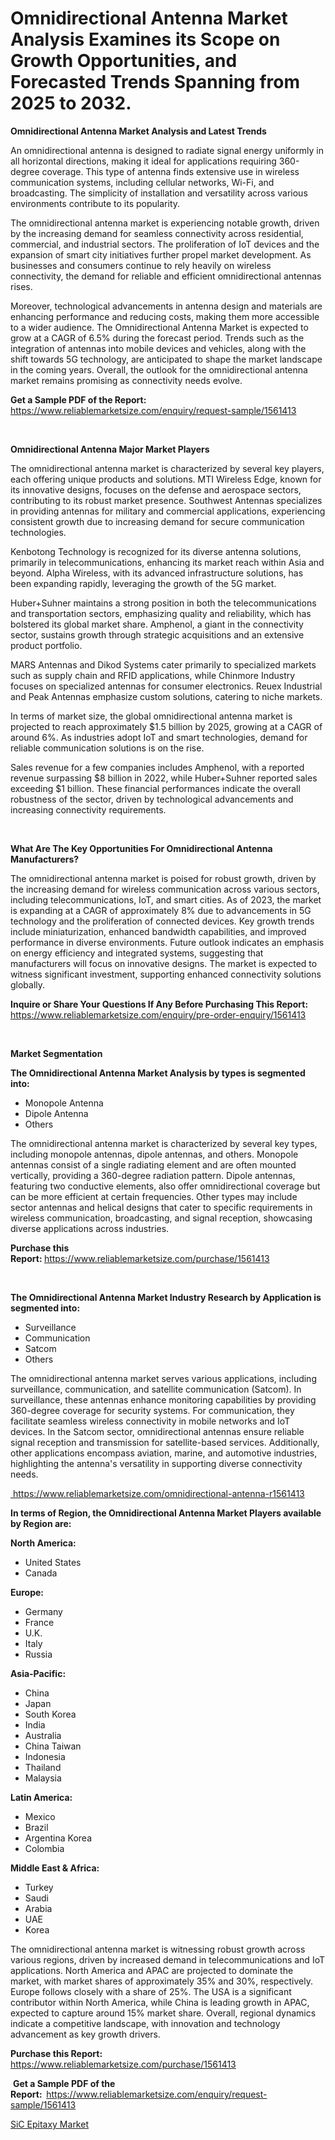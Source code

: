 <p><h1>Omnidirectional Antenna Market Analysis Examines its Scope on Growth Opportunities, and Forecasted Trends Spanning from 2025 to 2032.</h1></p><p><strong>Omnidirectional Antenna Market Analysis and Latest Trends</strong></p>
<p><p>An omnidirectional antenna is designed to radiate signal energy uniformly in all horizontal directions, making it ideal for applications requiring 360-degree coverage. This type of antenna finds extensive use in wireless communication systems, including cellular networks, Wi-Fi, and broadcasting. The simplicity of installation and versatility across various environments contribute to its popularity.</p><p>The omnidirectional antenna market is experiencing notable growth, driven by the increasing demand for seamless connectivity across residential, commercial, and industrial sectors. The proliferation of IoT devices and the expansion of smart city initiatives further propel market development. As businesses and consumers continue to rely heavily on wireless connectivity, the demand for reliable and efficient omnidirectional antennas rises. </p><p>Moreover, technological advancements in antenna design and materials are enhancing performance and reducing costs, making them more accessible to a wider audience. The Omnidirectional Antenna Market is expected to grow at a CAGR of 6.5% during the forecast period. Trends such as the integration of antennas into mobile devices and vehicles, along with the shift towards 5G technology, are anticipated to shape the market landscape in the coming years. Overall, the outlook for the omnidirectional antenna market remains promising as connectivity needs evolve.</p></p>
<p><strong>Get a Sample PDF of the Report:&nbsp;</strong> <a href="https://www.reliablemarketsize.com/enquiry/request-sample/1561413?utm_campaign=2948&utm_medium=2&utm_source=Github&utm_content=ia&utm_term=06042025&utm_id=omnidirectional-antenna">https://www.reliablemarketsize.com/enquiry/request-sample/1561413</a></p>
<p>&nbsp;</p>
<p><strong>Omnidirectional Antenna Major Market Players</strong></p>
<p><p>The omnidirectional antenna market is characterized by several key players, each offering unique products and solutions. MTI Wireless Edge, known for its innovative designs, focuses on the defense and aerospace sectors, contributing to its robust market presence. Southwest Antennas specializes in providing antennas for military and commercial applications, experiencing consistent growth due to increasing demand for secure communication technologies.</p><p>Kenbotong Technology is recognized for its diverse antenna solutions, primarily in telecommunications, enhancing its market reach within Asia and beyond. Alpha Wireless, with its advanced infrastructure solutions, has been expanding rapidly, leveraging the growth of the 5G market.</p><p>Huber+Suhner maintains a strong position in both the telecommunications and transportation sectors, emphasizing quality and reliability, which has bolstered its global market share. Amphenol, a giant in the connectivity sector, sustains growth through strategic acquisitions and an extensive product portfolio.</p><p>MARS Antennas and Dikod Systems cater primarily to specialized markets such as supply chain and RFID applications, while Chinmore Industry focuses on specialized antennas for consumer electronics. Reuex Industrial and Peak Antennas emphasize custom solutions, catering to niche markets.</p><p>In terms of market size, the global omnidirectional antenna market is projected to reach approximately $1.5 billion by 2025, growing at a CAGR of around 6%. As industries adopt IoT and smart technologies, demand for reliable communication solutions is on the rise.  </p><p>Sales revenue for a few companies includes Amphenol, with a reported revenue surpassing $8 billion in 2022, while Huber+Suhner reported sales exceeding $1 billion. These financial performances indicate the overall robustness of the sector, driven by technological advancements and increasing connectivity requirements.</p></p>
<p>&nbsp;</p>
<p><strong>What Are The Key Opportunities For Omnidirectional Antenna Manufacturers?</strong></p>
<p><p>The omnidirectional antenna market is poised for robust growth, driven by the increasing demand for wireless communication across various sectors, including telecommunications, IoT, and smart cities. As of 2023, the market is expanding at a CAGR of approximately 8% due to advancements in 5G technology and the proliferation of connected devices. Key growth trends include miniaturization, enhanced bandwidth capabilities, and improved performance in diverse environments. Future outlook indicates an emphasis on energy efficiency and integrated systems, suggesting that manufacturers will focus on innovative designs. The market is expected to witness significant investment, supporting enhanced connectivity solutions globally.</p></p>
<p><strong>Inquire or Share Your Questions If Any Before Purchasing This Report:</strong> <a href="https://www.reliablemarketsize.com/enquiry/pre-order-enquiry/1561413?utm_campaign=2948&utm_medium=2&utm_source=Github&utm_content=ia&utm_term=06042025&utm_id=omnidirectional-antenna">https://www.reliablemarketsize.com/enquiry/pre-order-enquiry/1561413</a></p>
<p>&nbsp;</p>
<p><strong>Market Segmentation</strong></p>
<p><strong>The Omnidirectional Antenna Market Analysis by types is segmented into:</strong></p>
<p><ul><li>Monopole Antenna</li><li>Dipole Antenna</li><li>Others</li></ul></p>
<p><p>The omnidirectional antenna market is characterized by several key types, including monopole antennas, dipole antennas, and others. Monopole antennas consist of a single radiating element and are often mounted vertically, providing a 360-degree radiation pattern. Dipole antennas, featuring two conductive elements, also offer omnidirectional coverage but can be more efficient at certain frequencies. Other types may include sector antennas and helical designs that cater to specific requirements in wireless communication, broadcasting, and signal reception, showcasing diverse applications across industries.</p></p>
<p><strong>Purchase this Report:&nbsp;</strong><a href="https://www.reliablemarketsize.com/purchase/1561413?utm_campaign=2948&utm_medium=2&utm_source=Github&utm_content=ia&utm_term=06042025&utm_id=omnidirectional-antenna">https://www.reliablemarketsize.com/purchase/1561413</a></p>
<p>&nbsp;</p>
<p><strong>The Omnidirectional Antenna Market Industry Research by Application is segmented into:</strong></p>
<p><ul><li>Surveillance</li><li>Communication</li><li>Satcom</li><li>Others</li></ul></p>
<p><p>The omnidirectional antenna market serves various applications, including surveillance, communication, and satellite communication (Satcom). In surveillance, these antennas enhance monitoring capabilities by providing 360-degree coverage for security systems. For communication, they facilitate seamless wireless connectivity in mobile networks and IoT devices. In the Satcom sector, omnidirectional antennas ensure reliable signal reception and transmission for satellite-based services. Additionally, other applications encompass aviation, marine, and automotive industries, highlighting the antenna's versatility in supporting diverse connectivity needs.</p></p>
<p><a href="https://www.reliablemarketsize.com/omnidirectional-antenna-r1561413?utm_campaign=2948&utm_medium=2&utm_source=Github&utm_content=ia&utm_term=06042025&utm_id=omnidirectional-antenna">&nbsp;https://www.reliablemarketsize.com/omnidirectional-antenna-r1561413</a></p>
<p><strong>In terms of Region, the Omnidirectional Antenna Market Players available by Region are:</strong></p>
<p>
    <p> <strong> North America: </strong>
        <ul>
            <li>United States</li>
            <li>Canada</li>
        </ul>
        </p> 
    <p> <strong> Europe: </strong>
        <ul>
            <li>Germany</li>
            <li>France</li>
            <li>U.K.</li>
            <li>Italy</li>
            <li>Russia</li>
        </ul>
        </p> 
    <p> <strong> Asia-Pacific: </strong>
        <ul>
            <li>China</li>
            <li>Japan</li>
            <li>South Korea</li>
            <li>India</li>
            <li>Australia</li>
            <li>China Taiwan</li>
            <li>Indonesia</li>
            <li>Thailand</li>
            <li>Malaysia</li>
        </ul>
        </p> 
    <p> <strong> Latin America: </strong>
        <ul>
            <li>Mexico</li>
            <li>Brazil</li>
            <li>Argentina Korea</li>
            <li>Colombia</li>
        </ul>
        </p> 
    <p> <strong> Middle East & Africa: </strong>
        <ul>
            <li>Turkey</li>
            <li>Saudi</li>
            <li>Arabia</li>
            <li>UAE</li>
            <li>Korea</li>
        </ul>
    </p>
    </p>
<p><p>The omnidirectional antenna market is witnessing robust growth across various regions, driven by increased demand in telecommunications and IoT applications. North America and APAC are projected to dominate the market, with market shares of approximately 35% and 30%, respectively. Europe follows closely with a share of 25%. The USA is a significant contributor within North America, while China is leading growth in APAC, expected to capture around 15% market share. Overall, regional dynamics indicate a competitive landscape, with innovation and technology advancement as key growth drivers.</p></p>
<p><strong>Purchase this Report: </strong><a href="https://www.reliablemarketsize.com/purchase/1561413?utm_campaign=2948&utm_medium=2&utm_source=Github&utm_content=ia&utm_term=06042025&utm_id=omnidirectional-antenna">https://www.reliablemarketsize.com/purchase/1561413</a></p>
<p>&nbsp;<strong>Get a Sample PDF of the Report:&nbsp;&nbsp;</strong><a href="https://www.reliablemarketsize.com/enquiry/request-sample/1561413?utm_campaign=2948&utm_medium=2&utm_source=Github&utm_content=ia&utm_term=06042025&utm_id=omnidirectional-antenna">https://www.reliablemarketsize.com/enquiry/request-sample/1561413</a></p>
<p><strong></strong></p>
<p><p><a href="https://github.com/penecorodz74/Market-Research-Report-List-1/blob/main/sic-epitaxy-market.md?utm_campaign=2948&utm_medium=2&utm_source=Github&utm_content=ia&utm_term=06042025&utm_id=omnidirectional-antenna">SiC Epitaxy Market</a></p></p>